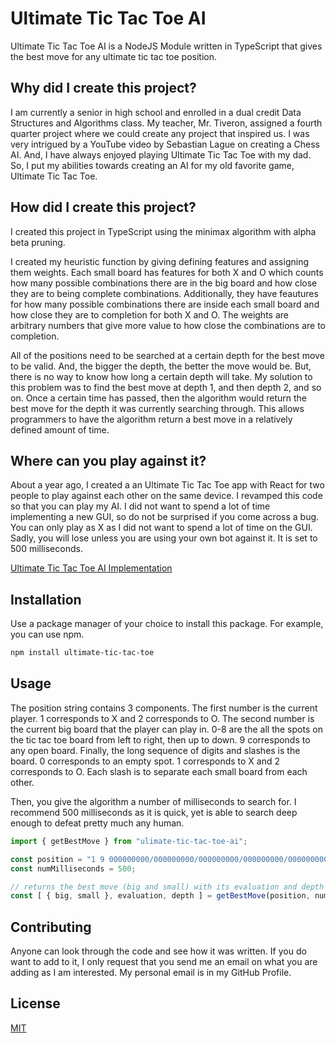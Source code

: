 # Ultimate Tic Tac Toe AI

Ultimate Tic Tac Toe AI is a NodeJS Module written in TypeScript that gives the best move for any ultimate tic tac toe position.

## Why did I create this project?

I am currently a senior in high school and enrolled in a dual credit Data Structures and Algorithms class. My teacher, Mr. Tiveron, assigned a fourth quarter project where we could create any project that inspired us. I was very intrigued by a YouTube video by Sebastian Lague on creating a Chess AI. And, I have always enjoyed playing Ultimate Tic Tac Toe with my dad. So, I put my abilities towards creating an AI for my old favorite game, Ultimate Tic Tac Toe.

## How did I create this project?

I created this project in TypeScript using the minimax algorithm with alpha beta pruning. 

I created my heuristic function by giving defining features and assigning them weights. Each small board has features for both X and O which counts how many possible combinations there are in the big board and how close they are to being complete combinations. Additionally, they have feautures for how many possible combinations there are inside each small board and how close they are to completion for both X and O. The weights are arbitrary numbers that give more value to how close the combinations are to completion. 

All of the positions need to be searched at a certain depth for the best move to be valid. And, the bigger the depth, the better the move would be. But, there is no way to know how long a certain depth will take. My solution to this problem was to find the best move at depth 1, and then depth 2, and so on. Once a certain time has passed, then the algorithm would return the best move for the depth it was currently searching through. This allows programmers to have the algorithm return a best move in a relatively defined amount of time.

## Where can you play against it?

About a year ago, I created a an Ultimate Tic Tac Toe app with React for two people to play against each other on the same device. I revamped this code so that you can play my AI. I did not want to spend a lot of time implementing a new GUI, so do not be surprised if you come across a bug. You can only play as X as I did not want to spend a lot of time on the GUI. Sadly, you will lose unless you are using your own bot against it. It is set to 500 milliseconds.

[Ultimate Tic Tac Toe AI Implementation](https://jacobcohn.github.io/ultimate-tic-tac-toe-ai-implementation/)

## Installation

Use a package manager of your choice to install this package. For example, you can use npm.

```bash
npm install ultimate-tic-tac-toe
```

## Usage

The position string contains 3 components. The first number is the current player. 1 corresponds to X and 2 corresponds to O. The second number is the current big board that the player can play in. 0-8 are the all the spots on the tic tac toe board from left to right, then up to down. 9 corresponds to any open board. Finally, the long sequence of digits and slashes is the board. 0 corresponds to an empty spot. 1 corresponds to X and 2 corresponds to O. Each slash is to separate each small board from each other.

Then, you give the algorithm a number of milliseconds to search for. I recommend 500 milliseconds as it is quick, yet is able to search deep enough to defeat pretty much any human.

```javascript
import { getBestMove } from "ulimate-tic-tac-toe-ai";

const position = "1 9 000000000/000000000/000000000/000000000/000000000/000000000/000000000/000000000/000000000";
const numMilliseconds = 500;

// returns the best move (big and small) with its evaluation and depth
const [ { big, small }, evaluation, depth ] = getBestMove(position, numMilliseconds);
```

## Contributing

Anyone can look through the code and see how it was written. If you do want to add to it, I only request that you send me an email on what you are adding as I am interested. My personal email is in my GitHub Profile.

## License

[MIT](https://choosealicense.com/licenses/mit/)
